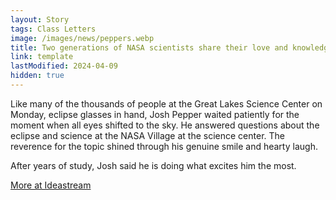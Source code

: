 ```yaml
---
layout: Story
tags: Class Letters
image: /images/news/peppers.webp
title: Two generations of NASA scientists share their love and knowledge during eclipse
link: template
lastModified: 2024-04-09
hidden: true
---
```


Like many of the thousands of people at the Great Lakes Science Center on Monday, eclipse glasses in hand, Josh Pepper waited patiently for the moment when all eyes shifted to the sky. He answered questions about the eclipse and science at the NASA Village at the science center. The reverence for the topic shined through his genuine smile and hearty laugh.

After years of study, Josh said he is doing what excites him the most.

[More at Ideastream](https://www.ideastream.org/community/2024-04-09/two-generations-of-nasa-scientists-share-their-love-and-their-knowledge-during-eclipse)
